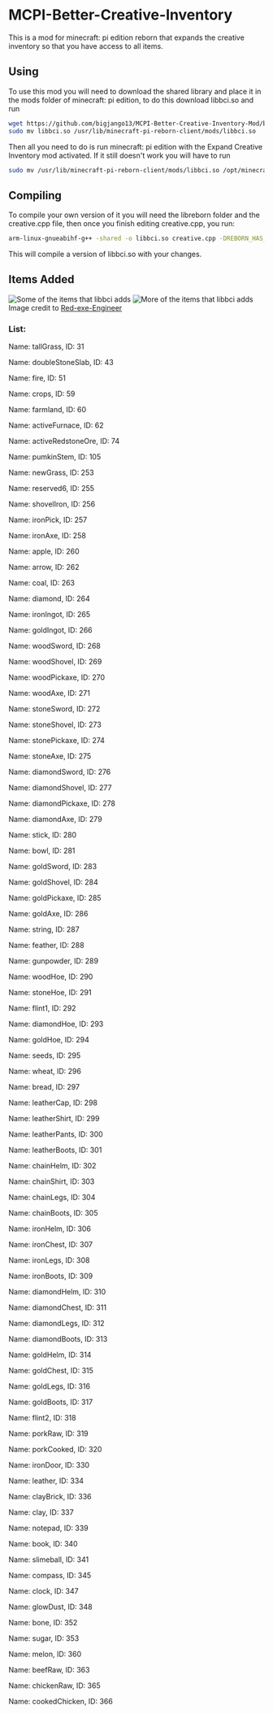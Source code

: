 # MCPI-Better-Creative-Inventory
This is a mod for minecraft: pi edition reborn that expands the creative inventory so that you have access to all items.
## Using
To use this mod you will need to download the shared library and place it in the mods folder of minecraft: pi edition, to do this download libbci.so and run 
```bash
wget https://github.com/bigjango13/MCPI-Better-Creative-Inventory-Mod/blob/main/libbci.so?raw=true
sudo mv libbci.so /usr/lib/minecraft-pi-reborn-client/mods/libbci.so 
``` 
Then all you need to do is run minecraft: pi edition with the Expand Creative Inventory mod activated.
If it still doesn't work you will have to run 
```bash
sudo mv /usr/lib/minecraft-pi-reborn-client/mods/libbci.so /opt/minecraft-pi-reborn-client/mods/creative.so
```
## Compiling
To compile your own version of it you will need the libreborn folder and the creative.cpp file, then once you finish editing creative.cpp, you run:
```bash
arm-linux-gnueabihf-g++ -shared -o libbci.so creative.cpp -DREBORN_HAS_COMPILED_CODE
``` 
This will compile a version of libbci.so with your changes.
## Items Added
![Some of the items that libbci adds](https://camo.githubusercontent.com/fb511e85018e2ecb51013423a0ef12ab5a9a602b6915f166a1a994b75c6cf1c7/68747470733a2f2f63646e2e646973636f72646170702e636f6d2f6174746163686d656e74732f3734333538303739373837323736373036362f3931303332383834323033303238343830302f323032312d31312d31365f31392e34312e31302e706e67)
![More of the items that libbci adds](https://camo.githubusercontent.com/8641e07b67f6c7f3009fb5afca6d8d3a5d06c0020095c92541685ca27e9bfcd7/68747470733a2f2f63646e2e646973636f72646170702e636f6d2f6174746163686d656e74732f3734333538303739373837323736373036362f3931303332383835383933373533363531322f323032312d31312d31365f31392e34312e31352e706e67)
Image credit to [Red-exe-Engineer](https://github.com/Red-exe-Engineer)
### List:
Name: tallGrass, ID: 31

Name: doubleStoneSlab, ID: 43

Name: fire, ID: 51

Name: crops, ID: 59

Name: farmland, ID: 60

Name: activeFurnace, ID: 62

Name: activeRedstoneOre, ID: 74

Name: pumkinStem, ID: 105

Name: newGrass, ID: 253

Name: reserved6, ID: 255

Name: shovelIron, ID: 256

Name: ironPick, ID: 257

Name: ironAxe, ID: 258

Name: apple, ID: 260

Name: arrow, ID: 262

Name: coal, ID: 263

Name: diamond, ID: 264

Name: ironIngot, ID: 265

Name: goldIngot, ID: 266

Name: woodSword, ID: 268

Name: woodShovel, ID: 269

Name: woodPickaxe, ID: 270

Name: woodAxe, ID: 271

Name: stoneSword, ID: 272

Name: stoneShovel, ID: 273

Name: stonePickaxe, ID: 274

Name: stoneAxe, ID: 275

Name: diamondSword, ID: 276

Name: diamondShovel, ID: 277

Name: diamondPickaxe, ID: 278

Name: diamondAxe, ID: 279

Name: stick, ID: 280

Name: bowl, ID: 281

Name: goldSword, ID: 283

Name: goldShovel, ID: 284

Name: goldPickaxe, ID: 285

Name: goldAxe, ID: 286

Name: string, ID: 287

Name: feather, ID: 288

Name: gunpowder, ID: 289

Name: woodHoe, ID: 290

Name: stoneHoe, ID: 291

Name: flint1, ID: 292

Name: diamondHoe, ID: 293

Name: goldHoe, ID: 294

Name: seeds, ID: 295

Name: wheat, ID: 296

Name: bread, ID: 297

Name: leatherCap, ID: 298

Name: leatherShirt, ID: 299

Name: leatherPants, ID: 300

Name: leatherBoots, ID: 301

Name: chainHelm, ID: 302

Name: chainShirt, ID: 303

Name: chainLegs, ID: 304

Name: chainBoots, ID: 305

Name: ironHelm, ID: 306

Name: ironChest, ID: 307

Name: ironLegs, ID: 308

Name: ironBoots, ID: 309

Name: diamondHelm, ID: 310

Name: diamondChest, ID: 311

Name: diamondLegs, ID: 312

Name: diamondBoots, ID: 313

Name: goldHelm, ID: 314

Name: goldChest, ID: 315

Name: goldLegs, ID: 316

Name: goldBoots, ID: 317

Name: flint2, ID: 318

Name: porkRaw, ID: 319

Name: porkCooked, ID: 320

Name: ironDoor, ID: 330

Name: leather, ID: 334

Name: clayBrick, ID: 336

Name: clay, ID: 337

Name: notepad, ID: 339

Name: book, ID: 340

Name: slimeball, ID: 341

Name: compass, ID: 345

Name: clock, ID: 347

Name: glowDust, ID: 348

Name: bone, ID: 352

Name: sugar, ID: 353

Name: melon, ID: 360

Name: beefRaw, ID: 363

Name: chickenRaw, ID: 365

Name: cookedChicken, ID: 366
